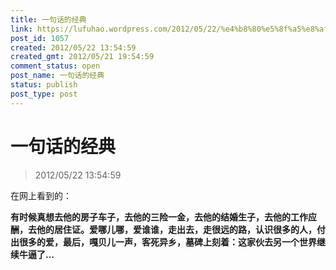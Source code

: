 ```yaml
---
title: 一句话的经典
link: https://lufuhao.wordpress.com/2012/05/22/%e4%b8%80%e5%8f%a5%e8%af%9d%e7%9a%84%e7%bb%8f%e5%85%b8-2/
post_id: 1057
created: 2012/05/22 13:54:59
created_gmt: 2012/05/21 19:54:59
comment_status: open
post_name: 一句话的经典
status: publish
post_type: post
---
```


# 一句话的经典

> 2012/05/22 13:54:59



在网上看到的：

**有时候真想去他的房子车子，去他的三险一金，去他的结婚生子，去他的工作应酬，去他的居住证。爱哪儿哪，爱谁谁，走出去，走很远的路，认识很多的人，付出很多的爱，最后，嘎贝儿一声，客死异乡，墓碑上刻着：这家伙去另一个世界继续牛逼了…**
